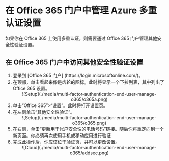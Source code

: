 <properties 
	pageTitle="在 Office 365 门户中管理 Azure MFA 设置" 
	description="本页说明用户需要在 Office 365 门户中的哪个位置管理其 Azure MFA 设置。" 
	services="multi-factor-authentication" 
	documentationCenter="" 
	authors="billmath" 
	manager="terrylan" 
	editor="bryanla"/>

<tags 
	ms.service="multi-factor-authentication" 
	ms.date="06/02/2015" 
	wacn.date="12/17/2015"/>

# 在 Office 365 门户中管理 Azure 多重认证设置


如果你在 Office 365 上使用多重认证，则需要通过 Office 365 门户管理其他安全性验证设置。

## 在 Office 365 门户中访问其他安全性验证设置

<ol>

<li>登录到 [Office 365 门户] (https://login.microsoftonline.com/)。</li>
<li>在顶部，单击看起来像是齿轮的图标。此时将显示一个下拉列表，其中列出了 Office 365 设置。</li>


<center>![Setup](./media/multi-factor-authentication-end-user-manage-o365/o365a.png)</center>

<li>单击“Office 365”>“设置”。此时将打开设置页。</li>
<li>在左侧单击“其他安全性验证”。</li>

<center>![Setup](./media/multi-factor-authentication-end-user-manage-o365/o365.png)</center>

<li>在右侧，单击“更新用于帐户安全性的电话号码”链接。随后你将重定向到一个新页面。你必须再次使用手机或移动应用进行验证</li>
<li>完成此操作后，你应该位于验证页，并可以更改设置。</li>

<center>![Cloud](./media/multi-factor-authentication-end-user-manage-o365/addsec.png)</center>

<!---HONumber=69-->